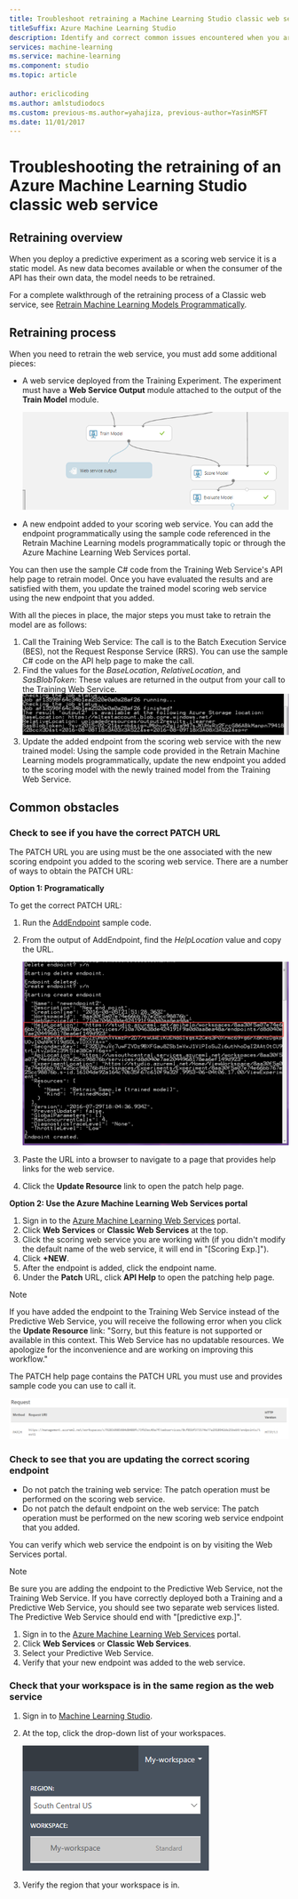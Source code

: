 ```yaml
---
title: Troubleshoot retraining a Machine Learning Studio classic web service
titleSuffix: Azure Machine Learning Studio
description: Identify and correct common issues encountered when you are retraining the model for an Azure Machine Learning Studio web service.
services: machine-learning
ms.service: machine-learning
ms.component: studio
ms.topic: article

author: ericlicoding
ms.author: amlstudiodocs
ms.custom: previous-ms.author=yahajiza, previous-author=YasinMSFT
ms.date: 11/01/2017
---
```

# Troubleshooting the retraining of an Azure Machine Learning Studio classic web service
## Retraining overview
When you deploy a predictive experiment as a scoring web service it is a static model. As new data becomes available or when the consumer of the API has their own data, the model needs to be retrained. 

For a complete walkthrough of the retraining process of a Classic web service, see [Retrain Machine Learning Models Programmatically](retrain-models-programmatically.md).

## Retraining process
When you need to retrain the web service, you must add some additional pieces:

* A web service deployed from the Training Experiment. The experiment must have a **Web Service Output** module attached to the output of the **Train Model** module.  
  
    ![Attach the web service output to the train model.][image1]
* A new endpoint added to your scoring web service.  You can add the endpoint programmatically using the sample code referenced in the Retrain Machine Learning models programmatically topic or through the Azure Machine Learning Web Services portal.

You can then use the sample C# code from the Training Web Service's API help page to retrain model. Once you have evaluated the results and are satisfied with them, you update the trained model scoring web service using the new endpoint that you added.

With all the pieces in place, the major steps you must take to retrain the model are as follows:

1. Call the Training Web Service:  The call is to the Batch Execution Service (BES), not the Request Response Service (RRS). You can use the sample C# code on the API help page to make the call. 
2. Find the values for the *BaseLocation*, *RelativeLocation*, and *SasBlobToken*: These values are returned in the output from your call to the Training Web Service. 
   ![showing the output of the retraining sample and the BaseLocation, RelativeLocation, and  SasBlobToken values.][image6]
3. Update the added endpoint from the scoring web service with the new trained model: Using the sample code provided in the Retrain Machine Learning models programmatically, update the new endpoint you added to the scoring model with the newly trained model from the Training Web Service.

## Common obstacles
### Check to see if you have the correct PATCH URL
The PATCH URL you are using must be the one associated with the new scoring endpoint you added to the scoring web service. There are a number of ways to obtain the PATCH URL:

**Option 1: Programatically**

To get the correct PATCH URL:

1. Run the [AddEndpoint](https://github.com/raymondlaghaeian/AML_EndpointMgmt/blob/master/Program.cs) sample code.
2. From the output of AddEndpoint, find the *HelpLocation* value and copy the URL.
   
   ![HelpLocation in the output of the addEndpoint sample.][image2]
3. Paste the URL into a browser to navigate to a page that provides help links for the web service.
4. Click the **Update Resource** link to open the patch help page.

**Option 2: Use the Azure Machine Learning Web Services portal**

1. Sign in to the [Azure Machine Learning Web Services](https://services.azureml.net/) portal.
2. Click **Web Services** or **Classic Web Services** at the top.
4. Click the scoring web service you are working with (if you didn't modify the default name of the web service, it will end in "[Scoring Exp.]").
5. Click **+NEW**.
6. After the endpoint is added, click the endpoint name.
7. Under the **Patch** URL, click **API Help** to open the patching help page.

> [!NOTE]
> If you have added the endpoint to the Training Web Service instead of the Predictive Web Service, you will receive the following error when you click the **Update Resource** link: "Sorry, but this feature is not supported or available in this context. This Web Service has no updatable resources. We apologize for the inconvenience and are working on improving this workflow."
> 
> 

The PATCH help page contains the PATCH URL you must use and provides sample code you can use to call it.

![Patch URL.][image5]

### Check to see that you are updating the correct scoring endpoint
* Do not patch the training web service: The patch operation must be performed on the scoring web service.
* Do not patch the default endpoint on the web service: The patch operation must be performed on the new scoring web service endpoint that you added.

You can verify which web service the endpoint is on by visiting the Web Services portal. 

> [!NOTE]
> Be sure you are adding the endpoint to the Predictive Web Service, not the Training Web Service. If you have correctly deployed both a Training and a Predictive Web Service, you should see two separate web services listed. The Predictive Web Service should end with "[predictive exp.]".
> 
> 

1. Sign in to the [Azure Machine Learning Web Services](https://services.azureml.net/) portal.
2. Click **Web Services** or **Classic Web Services**.
3. Select your Predictive Web Service.
4. Verify that your new endpoint was added to the web service.

### Check that your workspace is in the same region as the web service
1. Sign in to [Machine Learning Studio](https://studio.azureml.net/).
2. At the top, click the drop-down list of your workspaces.

   ![Machine learning region UI.][image4]

3. Verify the region that your workspace is in.

<!-- Image Links -->

[image1]: ./media/troubleshooting-retraining-a-model/ml-studio-tm-connected-to-web-service-out.png
[image2]: ./media/troubleshooting-retraining-a-model/addEndpoint-output.png
[image3]: ./media/troubleshooting-retraining-a-model/azure-portal-update-resource.png
[image4]: ./media/troubleshooting-retraining-a-model/check-workspace-region.png
[image5]: ./media/troubleshooting-retraining-a-model/ml-help-page-patch-url.png
[image6]: ./media/troubleshooting-retraining-a-model/retraining-output.png
[image7]: ./media/troubleshooting-retraining-a-model/web-services-tab.png
